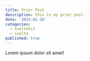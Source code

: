 ```yaml
---
title: Prior Post
description: This is my prior post.
date: '2023-01-20'
categories:
  - sveltekit
  - svelte
published: true
---
```


Lorem ipsum dolor sit amet!